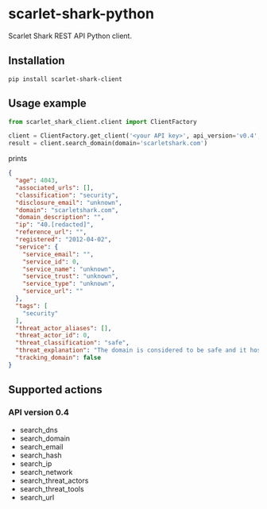 # scarlet-shark-python
Scarlet Shark REST API Python client.

## Installation
```
pip install scarlet-shark-client
```

## Usage example

```python
from scarlet_shark_client.client import ClientFactory

client = ClientFactory.get_client('<your API key>', api_version='v0.4', print_json=True)
result = client.search_domain(domain='scarletshark.com')
```
prints
```json
{
  "age": 4043,
  "associated_urls": [],
  "classification": "security",
  "disclosure_email": "unknown",
  "domain": "scarletshark.com",
  "domain_description": "",
  "ip": "40.[redacted]",
  "reference_url": "",
  "registered": "2012-04-02",
  "service": {
    "service_email": "",
    "service_id": 0,
    "service_name": "unknown",
    "service_trust": "unknown",
    "service_type": "unknown",
    "service_url": ""
  },
  "tags": [
    "security"
  ],
  "threat_actor_aliases": [],
  "threat_actor_id": 0,
  "threat_classification": "safe",
  "threat_explanation": "The domain is considered to be safe and it hosts no known malicious content.",
  "tracking_domain": false
}
```

## Supported actions
### API version 0.4
* search_dns
* search_domain
* search_email
* search_hash
* search_ip
* search_network
* search_threat_actors
* search_threat_tools
* search_url